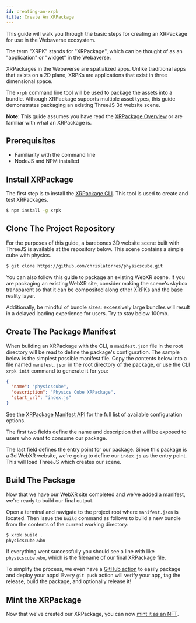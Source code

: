 ```yaml
---
id: creating-an-xrpk
title: Create An XRPackage
---
```


This guide will walk you through the basic steps for creating an XRPackage for use in the Webaverse ecosystem.

The term "XRPK" stands for "XRPackage", which can be thought of as an "application" or "widget" in the Webaverse. 

XRPackages in the Webaverse are spatialized apps. Unlike traditional apps that exists on a 2D plane, XRPKs are applications that exist in three dimensional space.

The `xrpk` command line tool will be used to package the assets into a bundle. Although XRPackage supports multiple asset types, this guide demonstrates packaging an existing ThreeJS 3d website scene.

**Note**: This guide assumes you have read the [XRPackage Overview](./xrpackage-overview.md) or are familiar with what an XRPackage is.

## Prerequisites

- Familiarity with the command line
- NodeJS and NPM installed

## Install XRPackage

The first step is to install the <a href="https://www.npmjs.com/package/xrpk" target="_blank" rel="noopener noreferrer">XRPackage CLI</a>. This tool is used to create and test XRPackages.

```bash
$ npm install -g xrpk
```

## Clone The Project Repository

For the purposes of this guide, a barebones 3D website scene built with ThreeJS is available at the repository below. This scene contains a simple cube with physics.

```bash
$ git clone https://github.com/chrislatorres/physicscube.git
```

You can also follow this guide to package an existing WebXR scene. If you are packaging an existing WebXR site, consider making the scene's skybox transparent so that it can be composited along other XRPKs and the base reality layer. 

Additionally, be mindful of bundle sizes: excessively large bundles will result in a delayed loading experience for users. Try to stay below 100mb.

## Create The Package Manifest

When building an XRPackage with the CLI, a `manifest.json` file in the root directory will be read to define the package's configuration. The sample below is the simplest possible manifest file. Copy the contents below into a file named `manifest.json` in the root directory of the package, or use the CLI `xrpk init` command to generate it for you:

```json
{
  "name": "physicscube",
  "description": "Physics Cube XRPackage",
  "start_url": "index.js"
}
```

See the [XRPackage Manifest API](./manifest-api.md) for the full list of available configuration options.

The first two fields define the name and description that will be exposed to users who want to consume our package.

The last field defines the entry point for our package. Since this package is a 3d WebXR website, we're going to define our `index.js` as the entry point. This will load ThreeJS which creates our scene.

## Build The Package

Now that we have our WebXR site completed and we've added a manifest, we're ready to build our final output.

Open a terminal and navigate to the project root where `manifest.json` is located. Then issue the `build` command as follows to build a new bundle from the contents of the current working directory:

```bash
$ xrpk build .
physicscube.wbn
```

If everything went successfully you should see a line with like `physicscube.wbn`, which is the filename of our final XRPackage file.

To simplify the process, we even have a <a href="https://github.com/webaverse/xrpackage-build-action" target="_blank" rel="noopener noreferrer">GitHub action</a> to easily package and deploy your apps! Every `git push` action will verify your app, tag the release, build the package, and optionally release it!

## Mint the XRPackage

Now that we've created our XRPackage, you can now [mint it as an NFT](./mint.md).
